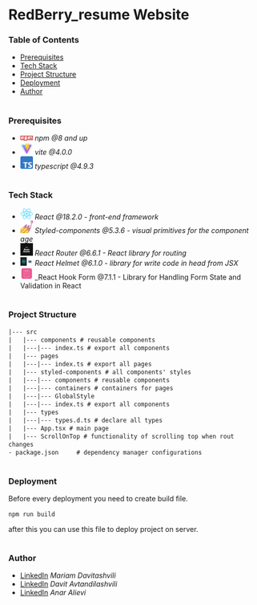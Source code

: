 # RedBerry_resume Website

### Table of Contents

- [Prerequisites](#Prerequisites)
- [Tech Stack](#Tech-Stack)
- [Project Structure](#Project-Structure)
- [Deployment](#Deployment)
- [Author](#Author)

#

### Prerequisites

- <img src="readme/npm.png" width="25" style="top: 8px" /> _npm @8 and up_
- <img src="readme/vite.jpg" width="25" style="top: 8px" /> _vite @4.0.0_
- <img src="readme/typescript.png" width="25" style="top: 8px" /> _typescript @4.9.3_

#

### Tech Stack

- <img src="readme/react.png" width="25" style="top: 8px" /> _React @18.2.0 - front-end framework_
- <img src="readme/1_Iohnw2aOQ5EBghVoqKA7VA.png" width="25" style="top: 8px" /> _Styled-components @5.3.6 - visual primitives for the component age_
- <img src="readme/router.png" width="25" style="top: 8px" /> _React Router @6.6.1 - React library for routing_
- <img src="readme/helmet.jpg" width="25" style="top: 8px" /> _React Helmet @6.1.0 - library for write code in head from JSX_
- <img src="readme/react-hook-form-logo-only.png" width="25" style="top: 8px" /> \_React Hook Form @7.1.1 - Library for Handling Form State and Validation in React

#

### Project Structure

```
|--- src
|   |--- components # reusable components
|   |---|--- index.ts # export all components
|   |--- pages
|   |---|--- index.ts # export all pages
|   |--- styled-components # all components' styles
|   |---|--- components # reusable components
|   |---|--- containers # containers for pages
|   |---|--- GlobalStyle
|   |---|--- index.ts # export all components
|   |--- types
|   |---|--- types.d.ts # declare all types
|   |--- App.tsx # main page
|   |--- ScrollOnTop # functionality of scrolling top when rout changes
- package.json     # dependency manager configurations

```

#

### Deployment

Before every deployment you need to create build file.

```
npm run build
```

after this you can use this file to deploy project on server.

#

### Author

- [LinkedIn](https://www.linkedin.com/in/mariam--davitashvili/) _Mariam Davitashvili_
- [LinkedIn](https://www.linkedin.com/in/davit-avtandilashvili-7196a82a2/) _Davit Avtandilashvili_
- [LinkedIn](https://www.linkedin.com/in/anaraliev217/) _Anar Alievi_
